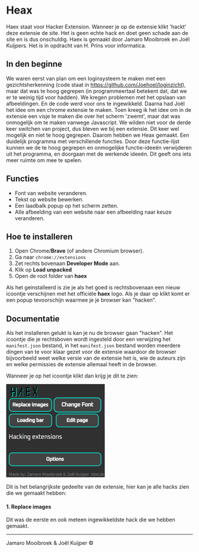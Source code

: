 # Heax

Haex staat voor Hacker Extension. Wanneer je op de extensie klikt 'hackt' deze extensie de site. Het is geen echte hack en doet geen schade aan de site en is dus onschuldig.
Haex is gemaakt door Jamaro Mooibroek en Joël Kuijpers. Het is in opdracht van H. Prins voor informatica.

## In den beginne

We waren eerst van plan om een loginsysteem te maken met een gezichtsherkenning (code staat in https://github.com/Joehoel/loginzicht), maar dat was te hoog gegrepen (in programmeertaal betekent dat, dat we er te weinig tijd voor hadden). We kregen problemen met het opslaan van afbeeldingen. En de code werd voor ons te ingewikkeld. Daarna had Joël het idee om een chrome extensie te maken. Toen kreeg ik het idee om in de extensie een visje te maken die over het scherm 'zwemt', maar dat was onmogelijk om te maken vanwege Javascript. We wilden niet voor de derde keer switchen van project, dus bleven we bij een extensie. Dit keer wel mogelijk en niet te hoog gegrepen.
Daarom hebben we Heax gemaakt. Een duidelijk programma met verschillende functies. Door deze functie-lijst kunnen we de te hoog gegrepen en onmogelijke functie-ideeën verwijderen uit het programma, en doorgaan met de werkende ideeën. Dit geeft ons iets meer ruimte om mee te spelen.

## Functies

- Font van website veranderen.
- Tekst op website bewerken.
- Een laadbalk popup op het scherm zetten.
- Alle afbeelding van een website naar een afbeelding naar keuze veranderen.

## Hoe te installeren

1. Open Chrome/**Brave** (of andere Chromium browser).
2. Ga naar `chrome://extensions`
3. Zet rechts bovenaan **Developer Mode** aan.
4. Klik op **Load unpacked**
5. Open de root folder van **haex**

Als het geinstalleerd is zie je als het goed is rechtsbovenaan een nieuw icoontje verschijnen met het officiële **haex** logo. Als je daar op klikt komt er een popup tevoorschijn waarmee je je browser kan "hacken".

## Documentatie

Als het installeren gelukt is kan je nu de browser gaan "hacken". Het icoontje die je rechtsboven wordt ingesteld door een verwijzing het `manifest.json` bestand, in het `manifest.json` bestand worden meerdere dingen van te voor klaar gezet voor de extensie waardoor de browser bijvoorbeeld weet welke versie van de extensie het is, wie de auteurs zijn en welke permissies de extensie allemaal heeft in de browser.

Wanneer je op het icoontje klikt dan krijg je dit te zien:

![Popup](https://raw.githubusercontent.com/Joehoel/haex/master/src/assets/documentation/popup.png)

Dit is het belangrijkste gedeelte van de extensie, hier kan je alle hacks zien die we gemaakt hebben:

#### 1. Replace images

Dit was de eerste en ook meteen ingewikkeldste hack die we hebben gemaakt.

---

Jamaro Mooibroek & Joël Kuijper ©
